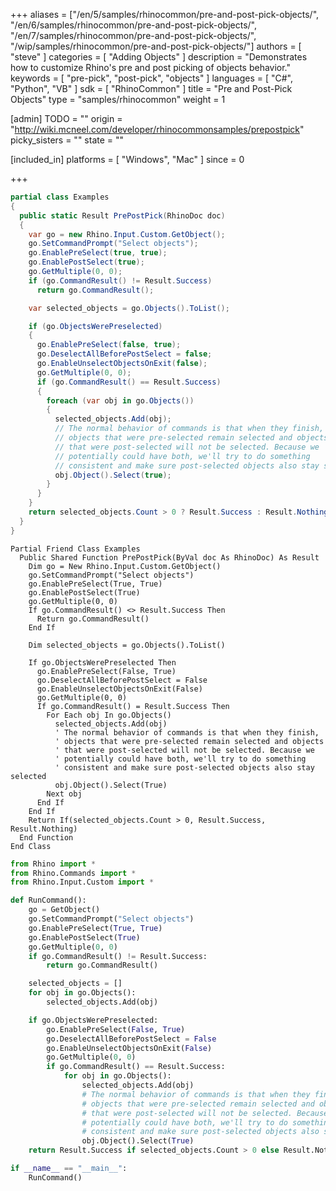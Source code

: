 +++
aliases = ["/en/5/samples/rhinocommon/pre-and-post-pick-objects/", "/en/6/samples/rhinocommon/pre-and-post-pick-objects/", "/en/7/samples/rhinocommon/pre-and-post-pick-objects/", "/wip/samples/rhinocommon/pre-and-post-pick-objects/"]
authors = [ "steve" ]
categories = [ "Adding Objects" ]
description = "Demonstrates how to customize Rhino's pre and post picking of objects behavior."
keywords = [ "pre-pick", "post-pick", "objects" ]
languages = [ "C#", "Python", "VB" ]
sdk = [ "RhinoCommon" ]
title = "Pre and Post-Pick Objects"
type = "samples/rhinocommon"
weight = 1

[admin]
TODO = ""
origin = "http://wiki.mcneel.com/developer/rhinocommonsamples/prepostpick"
picky_sisters = ""
state = ""

[included_in]
platforms = [ "Windows", "Mac" ]
since = 0

+++

<div class="codetab-content" id="cs">

```cs
partial class Examples
{
  public static Result PrePostPick(RhinoDoc doc)
  {
    var go = new Rhino.Input.Custom.GetObject();
    go.SetCommandPrompt("Select objects");
    go.EnablePreSelect(true, true);
    go.EnablePostSelect(true);
    go.GetMultiple(0, 0);
    if (go.CommandResult() != Result.Success)
      return go.CommandResult();

    var selected_objects = go.Objects().ToList();

    if (go.ObjectsWerePreselected)
    {
      go.EnablePreSelect(false, true);
      go.DeselectAllBeforePostSelect = false;
      go.EnableUnselectObjectsOnExit(false);
      go.GetMultiple(0, 0);
      if (go.CommandResult() == Result.Success)
      {
        foreach (var obj in go.Objects())
        {
          selected_objects.Add(obj);
          // The normal behavior of commands is that when they finish,
          // objects that were pre-selected remain selected and objects
          // that were post-selected will not be selected. Because we
          // potentially could have both, we'll try to do something
          // consistent and make sure post-selected objects also stay selected
          obj.Object().Select(true);
        }
      }
    }
    return selected_objects.Count > 0 ? Result.Success : Result.Nothing;
  }
}
```

</div>


<div class="codetab-content" id="vb">

```vbnet
Partial Friend Class Examples
  Public Shared Function PrePostPick(ByVal doc As RhinoDoc) As Result
	Dim go = New Rhino.Input.Custom.GetObject()
	go.SetCommandPrompt("Select objects")
	go.EnablePreSelect(True, True)
	go.EnablePostSelect(True)
	go.GetMultiple(0, 0)
	If go.CommandResult() <> Result.Success Then
	  Return go.CommandResult()
	End If

	Dim selected_objects = go.Objects().ToList()

	If go.ObjectsWerePreselected Then
	  go.EnablePreSelect(False, True)
	  go.DeselectAllBeforePostSelect = False
	  go.EnableUnselectObjectsOnExit(False)
	  go.GetMultiple(0, 0)
	  If go.CommandResult() = Result.Success Then
		For Each obj In go.Objects()
		  selected_objects.Add(obj)
		  ' The normal behavior of commands is that when they finish,
		  ' objects that were pre-selected remain selected and objects
		  ' that were post-selected will not be selected. Because we
		  ' potentially could have both, we'll try to do something
		  ' consistent and make sure post-selected objects also stay selected
		  obj.Object().Select(True)
		Next obj
	  End If
	End If
	Return If(selected_objects.Count > 0, Result.Success, Result.Nothing)
  End Function
End Class
```

</div>


<div class="codetab-content" id="py">

```python
from Rhino import *
from Rhino.Commands import *
from Rhino.Input.Custom import *

def RunCommand():
    go = GetObject()
    go.SetCommandPrompt("Select objects")
    go.EnablePreSelect(True, True)
    go.EnablePostSelect(True)
    go.GetMultiple(0, 0)
    if go.CommandResult() != Result.Success:
        return go.CommandResult()

    selected_objects = []
    for obj in go.Objects():
        selected_objects.Add(obj)

    if go.ObjectsWerePreselected:
        go.EnablePreSelect(False, True)
        go.DeselectAllBeforePostSelect = False
        go.EnableUnselectObjectsOnExit(False)
        go.GetMultiple(0, 0)
        if go.CommandResult() == Result.Success:
            for obj in go.Objects():
                selected_objects.Add(obj)
                # The normal behavior of commands is that when they finish,
                # objects that were pre-selected remain selected and objects
                # that were post-selected will not be selected. Because we
                # potentially could have both, we'll try to do something
                # consistent and make sure post-selected objects also stay selected
                obj.Object().Select(True)
    return Result.Success if selected_objects.Count > 0 else Result.Nothing

if __name__ == "__main__":
    RunCommand()
```

</div>
